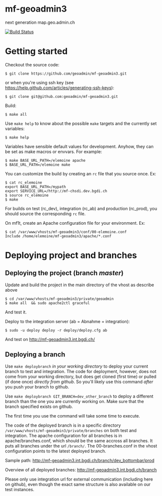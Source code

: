 mf-geoadmin3
============

next generation map.geo.admin.ch

[![Build Status](https://travis-ci.org/geoadmin/mf-geoadmin3.png?branch=master)](https://travis-ci.org/geoadmin/mf-geoadmin3)

# Getting started

Checkout the source code:

    $ git clone https://github.com/geoadmin/mf-geoadmin3.git

or when you're using ssh key (see https://help.github.com/articles/generating-ssh-keys):

    $ git clone git@github.com:geoadmin/mf-geoadmin3.git

Build:

    $ make all

Use `make help` to know about the possible `make` targets and the currently set variables:

    $ make help

Variables have sensible default values for development. Anyhow, they can be set as make macros or envvars. For example:

    $ make BASE_URL_PATH=/elemoine apache 
    $ BASE_URL_PATH=/elemoine make 

You can customize the build by creating an `rc` file that you source once. Ex:  

    $ cat rc_elemoine 
    export BASE_URL_PATH=/mypath
    export SERVICE_URL=/http://mf-chsdi.dev.bgdi.ch
    $ source rc_elemoine 
    $ make  

For builds on test (rc_dev), integration (rc_ab) and production (rc_prod), you
should source the corresponding `rc` file.

On mf1t, create an Apache configuration file for your environment. Ex:

    $ cat /var/www/vhosts/mf-geoadmin3/conf/00-elemoine.conf
    Include /home/elemoine/mf-geoadmin3/apache/*.conf 

# Deploying project and branches

## Deploying the project (branch *master*)

Update and build the project in the main directory of the vhost as
describe above

    $ cd /var/www/vhosts/mf-geoadmin3/private/geoadmin
    $ make all  && sudo apache2ctl graceful

And test it.

Deploy to the integration server (ab = Abnahme = integration):
    
    $ sudo -u deploy deploy -r deploy/deploy.cfg ab

And test on http://mf-geoadmin3.int.bgdi.ch/

## Deploying a branch

Use `make deploybranch` *in your working directory* to deploy your current 
branch to test and integration. The code for deployment, however, does not 
come from your working directory, but does get cloned (first time) or pulled
(if done once) *directly from github*. So you'll likely use this command 
*after* you push your branch to github.

Use `make deploybranch GIT_BRANCH=dev_other_branch` to deploy a different 
branch than the one you are currently working on. Make sure that the branch 
specified exists on github.

The first time you use the command will take some time to execute.

The code of the deployed branch is in a specific directory 
`/var/www/vhosts/mf-geoadmin3/private/branches` on both test and integration. 
The apache configuration for all branches is in apache/branches.conf, which 
should be the same accross all branches. It puts all branches under the 
url `/branch/`. The 00-branches.conf in the vhost configuration points to the 
latest deployed branch.

Sample path:
http://mf-geoadmin3.int.bgdi.ch/branch/dev_bottombar/prod

Overview of all deployed branches: http://mf-geoadmin3.int.bgdi.ch/branch

Please only use integration url for external communication (including here on 
github), even though the exact same structure is also available on our test 
instances.
